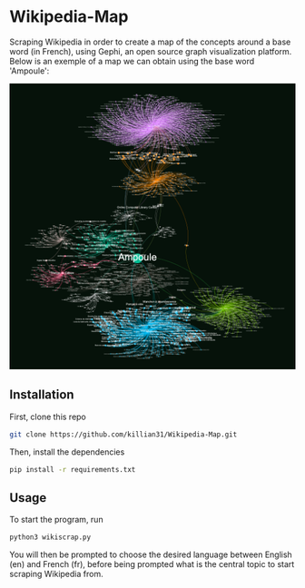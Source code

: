 # Wikipedia-Map

Scraping Wikipedia in order to create a map of the concepts around a base word (in French), using Gephi, an open source graph visualization platform.
Below is an exemple of a map we can obtain using the base word 'Ampoule':

![alt text](https://github.com/killian31/Wikipedia-Map/raw/main/Ampoule_gephi.png)

## Installation
First, clone this repo 
```bash
git clone https://github.com/killian31/Wikipedia-Map.git
```
Then, install the dependencies
```bash
pip install -r requirements.txt
```

## Usage
To start the program, run 
```bash
python3 wikiscrap.py
```
You will then be prompted to choose the desired language between English (en) and French (fr), before being prompted what is the central topic to start scraping Wikipedia from.
